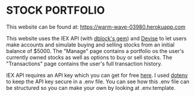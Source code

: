 # STOCK PORTFOLIO

This website can be found at: https://warm-wave-03980.herokuapp.com

This website uses the IEX API (with [dblock's gem](https://github.com/dblock/iex-ruby-client)) and [Devise](https://github.com/heartcombo/devise) to let users make accounts and simulate buying and selling stocks from an initial balance of $5000. The "Manage" page contains a portfolio os the user's currently owned stocks as well as options to buy or sell stocks. The "Transactions" page contains the user's full transaction history.

IEX API requires an API key which you can get for free [here](https://iexcloud.io/cloud-login#/register). I used [dotenv](https://github.com/bkeepers/dotenv) to keep the API key secure in a .env file. You can see how this .env file can be structured so you can make your own by looking at .env.template.
